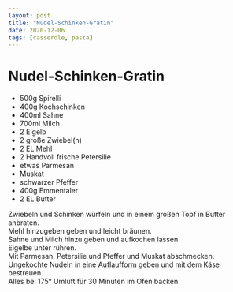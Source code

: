 ```yaml
---
layout: post
title: "Nudel-Schinken-Gratin"
date: 2020-12-06
tags: [casserole, pasta]
---
```

# Nudel-Schinken-Gratin

- 500g Spirelli
- 400g Kochschinken
- 400ml Sahne
- 700ml Milch
- 2 Eigelb
- 2 große Zwiebel(n)
- 2 EL Mehl
- 2 Handvoll frische Petersilie
- etwas Parmesan
- Muskat
- schwarzer Pfeffer
- 400g Emmentaler
- 2 EL Butter

Zwiebeln und Schinken würfeln und in einem großen Topf in Butter anbraten.  
Mehl hinzugeben geben und leicht bräunen.  
Sahne und Milch hinzu geben und aufkochen lassen.  
Eigelbe unter rühren.  
Mit Parmesan, Petersilie und Pfeffer und Muskat abschmecken.  
Ungekochte Nudeln in eine Auflaufform geben und mit dem Käse bestreuen.  
Alles bei 175° Umluft für 30 Minuten im Ofen backen.  
